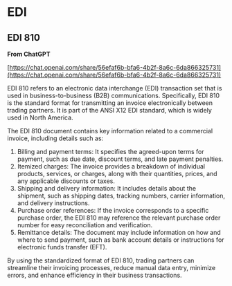 # EDI

## EDI 810

**From ChatGPT**

[https://chat.openai.com/share/56efaf6b-bfa6-4b2f-8a6c-6da866325731](https://chat.openai.com/share/56efaf6b-bfa6-4b2f-8a6c-6da866325731)

EDI 810 refers to an electronic data interchange (EDI) transaction set that is used in business-to-business (B2B) communications. Specifically, EDI 810 is the standard format for transmitting an invoice electronically between trading partners. It is part of the ANSI X12 EDI standard, which is widely used in North America.

The EDI 810 document contains key information related to a commercial invoice, including details such as:

1. Billing and payment terms: It specifies the agreed-upon terms for payment, such as due date, discount terms, and late payment penalties.
2. Itemized charges: The invoice provides a breakdown of individual products, services, or charges, along with their quantities, prices, and any applicable discounts or taxes.
3. Shipping and delivery information: It includes details about the shipment, such as shipping dates, tracking numbers, carrier information, and delivery instructions.
4. Purchase order references: If the invoice corresponds to a specific purchase order, the EDI 810 may reference the relevant purchase order number for easy reconciliation and verification.
5. Remittance details: The document may include information on how and where to send payment, such as bank account details or instructions for electronic funds transfer (EFT).

By using the standardized format of EDI 810, trading partners can streamline their invoicing processes, reduce manual data entry, minimize errors, and enhance efficiency in their business transactions.
